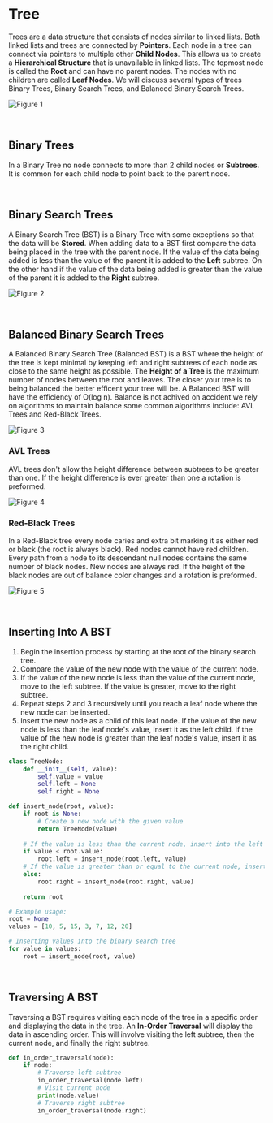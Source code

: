 # Tree
Trees are a data structure that consists of nodes similar to linked lists. Both linked lists and trees are connected by **Pointers**. Each node in a tree can connect via pointers to multiple other **Child Nodes**. This allows us to create a **Hierarchical Structure** that is unavailable in linked lists. The topmost node is called the **Root** and can have no parent nodes. The nodes with no children are called **Leaf Nodes**. We will discuss several types of trees Binary Trees, Binary Search Trees, and Balanced Binary Search Trees.

![Figure 1](/Trees.JPG)

<br>

## Binary Trees
In a Binary Tree no node connects to more than 2 child nodes or **Subtrees**. It is common for each child node to point back to the parent node.

<br>

## Binary Search Trees
A Binary Search Tree (BST) is a Binary Tree with some exceptions so that the data will be **Stored**. When adding data to a BST first compare the data being placed in the tree with the parent node. If the value of the data being added is less than the value of the parent it is added to the **Left** subtree. On the other hand if the value of the data being added is greater than the value of the parent it is added to the **Right** subtree.

![Figure 2](/Hierarchy.JPG)

<br>

## Balanced Binary Search Trees
A Balanced Binary Search Tree (Balanced BST) is a BST where the height of the tree is kept minimal by keeping left and right subtrees of each node as close to the same height as possible. The **Height of a Tree** is the maximum number of nodes between the root and leaves. The closer your tree is to being balanced the better efficent your tree will be. A Balanced BST will have the efficiency of O(log n). Balance is not achived on accident we rely on algorithms to maintain balance some common algorithms include: AVL Trees and Red-Black Trees. 

![Figure 3](/Balanced_Unbalanced.JPG)

### AVL Trees
AVL trees don't allow the height difference between subtrees to be greater than one. If the height difference is ever greater than one a rotation is preformed.

![Figure 4](/AVL_tree.JPG)

### Red-Black Trees
In a Red-Black tree every node caries and extra bit marking it as either red or black (the root is always black). Red nodes cannot have red children. Every path from a node to its descendant null nodes contains the same number of black nodes. New nodes are always red. If the height of the black nodes are out of balance color changes and a rotation is preformed.

![Figure 5](/Red-Black_tree.JPG)

<br>

## Inserting Into A BST
1. Begin the insertion process by starting at the root of the binary search tree.
2. Compare the value of the new node with the value of the current node.
3. If the value of the new node is less than the value of the current node, move to the left subtree. If the value is greater, move to the right subtree.
4. Repeat steps 2 and 3 recursively until you reach a leaf node where the new node can be inserted.
5. Insert the new node as a child of this leaf node. If the value of the new node is less than the leaf node's value, insert it as the left child. If the value of the new node is greater than the leaf node's value, insert it as the right child.

```python
class TreeNode:
    def __init__(self, value):
        self.value = value
        self.left = None
        self.right = None

def insert_node(root, value):
    if root is None:
        # Create a new node with the given value
        return TreeNode(value)
    
    # If the value is less than the current node, insert into the left subtree
    if value < root.value:
        root.left = insert_node(root.left, value)
    # If the value is greater than or equal to the current node, insert into the right subtree
    else:
        root.right = insert_node(root.right, value)
    
    return root

# Example usage:
root = None
values = [10, 5, 15, 3, 7, 12, 20]

# Inserting values into the binary search tree
for value in values:
    root = insert_node(root, value)
```
<br>

## Traversing A BST
Traversing a BST requires visiting each node of the tree in a specific order and displaying the data in the tree. An **In-Order Traversal** will display the data in ascending order. This will involve visiting the left subtree, then the current node, and finally the right subtree.

```python
def in_order_traversal(node):
    if node:
        # Traverse left subtree
        in_order_traversal(node.left)
        # Visit current node
        print(node.value)
        # Traverse right subtree
        in_order_traversal(node.right)
```
